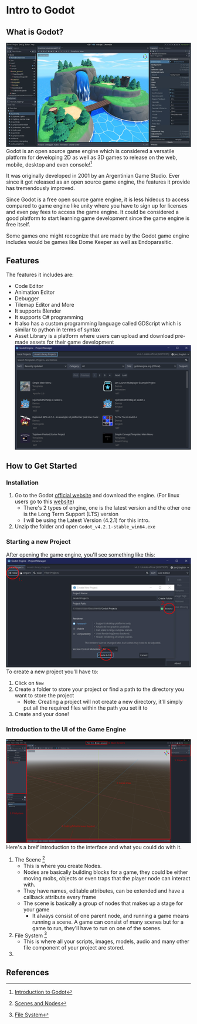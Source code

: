 # Intro to Godot

## What is Godot?
![Godot Game Engine.png](02-3d-outdoor-with-editor.png)
Godot is an open source game engine which is considered a versatile platform for developing 2D as well as 3D games to release on the web, mobile, desktop and even console![^1]

It was originally developed in 2001 by an Argentinian Game Studio. Ever since it got released as an open source game engine, the features it provide has tremendously improved.

Since Godot is a free open source game engine, it is less hideous to access compared to game engine like unity where you have to sign up for licenses and even pay fees to access the game engine.
It could be considered a good platform to start learning game development since the game engine is free itself.

Some games one might recognize that are made by the Godot game engine includes would be games like Dome Keeper as well as Endoparasitic.

## Features

The features it includes are:
- Code Editor
- Animation Editor
- Debugger
- Tilemap Editor and More
- It supports Blender
- It supports C# programming
- It also has a custom programming language called GDScript which is similar to python in terms of syntax
- Asset Library is a platform where users can upload and download pre-made assets for their game development
![Godot Asset Library](Godot-intro-2.jpg)

## How to Get Started
### Installation
1. Go to the Godot [official website](https://godotengine.org/) and download the engine. (For linux users go to this [website](https://godotengine.org/download/linux/))
	- There's 2 types of engine, one is the latest version and the other one is the Long Term Support (LTS) version
	- I will be using the Latest Version (4.2.1) for this intro.
2. Unzip the folder and open `Godot_v4.2.1-stable_win64.exe`
### Starting a new Project
After opening the game engine, you'll see something like this:
![Godot Project Menu](Godot-intro-1.jpg)
To create a new project you'll have to:
1. Click on `New`
2. Create a folder to store your project or find a path to the directory you want to store the project
	- Note: Creating a project will not create a new directory, it'll simply put all the required files within the path you set it to
3. Create and your done!
### Introduction to the UI of the Game Engine
![Godot Project View](Godot-intro-3.jpg)
Here's a breif introduction to the interface and what you could do with it.
1. The Scene [^2]
   - This is where you create Nodes.
   	- Nodes are basically building blocks for a game, they could be either moving mobs, objects or even traps that the player node can interact with.
   	- They have names, editable attributes, can be extended and have a callback attribute every frame
   - The scene is basically a group of nodes that makes up a stage for your game
        - It always consist of one parent node, and running a game means running a scene. A game can consist of many scenes but for a game to run, they'll have to run on one of the scenes.
2. File System [^3]
     - This is where all your scripts, images, models, audio and many other file component of your project are stored.
3. 
## References
[^1]: [Introduction to Godot](https://docs.godotengine.org/en/stable/getting_started/introduction/introduction_to_godot.html)
[^2]: [Scenes and Nodes](https://docs.godotengine.org/en/3.1/getting_started/step_by_step/scenes_and_nodes.html#scenes)
[^3]: [File System](https://docs.godotengine.org/en/stable/getting_started/introduction/first_look_at_the_editor.html#:~:text=There%20are%20four%20main%20screen,design%20levels%20for%203D%20games.)
